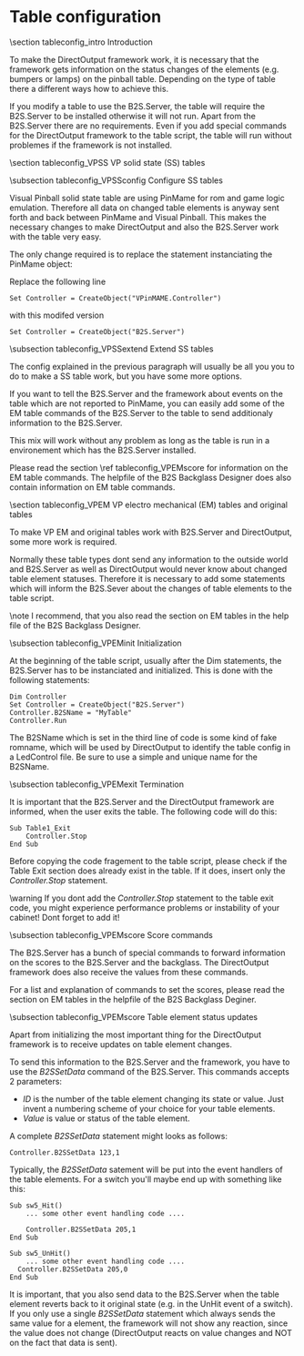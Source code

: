 ﻿Table configuration
===================

\section tableconfig_intro Introduction

To make the DirectOutput framework work, it is necessary that the framework gets information on the status changes of the elements (e.g. bumpers or lamps) on the pinball table. Depending on the type of table there a different ways how to achieve this.

If you modify a table to use the B2S.Server, the table will require the B2S.Server to be installed otherwise it will not run. Apart from the B2S.Server there are no requirements. Even if you add special commands for the DirectOutput framework to the table script, the table will run without problemes if the framework is not installed.

\section tableconfig_VPSS VP solid state (SS) tables

\subsection tableconfig_VPSSconfig Configure SS tables

Visual Pinball solid state table are using PinMame for rom and game logic emulation. Therefore all data on changed table elements is anyway sent forth and back between PinMame and Visual Pinball. This makes the necessary changes to make DirectOutput and also the B2S.Server work with the table very easy.

The only change required is to replace the statement instanciating the PinMame object:

Replace the following line

~~~~~~~~~~~~~~~{.vbs}
Set Controller = CreateObject("VPinMAME.Controller")     
~~~~~~~~~~~~~~~

with this modifed version

~~~~~~~~~~~~~~~{.vbs}
Set Controller = CreateObject("B2S.Server") 
~~~~~~~~~~~~~~~

\subsection tableconfig_VPSSextend Extend SS tables

The config explained in the previous paragraph will usually be all you you to do to make a SS table work, but you have some more options.

If you want to tell the B2S.Server and the framework about events on the table which are not reported to PinMame, you can easily add some of the EM table commands of the B2S.Server to the table to send additionaly information to the B2S.Server.

This mix will work without any problem as long as the table is run in a environement which has the B2S.Server installed.

Please read the section \ref tableconfig_VPEMscore for information on the EM table commands. The helpfile of the B2S Backglass Designer does also contain information on EM table commands.


\section tableconfig_VPEM VP electro mechanical (EM) tables and original tables

To make VP EM and original tables work with B2S.Server and DirectOutput, some more work is required. 

Normally these table types dont send any information to the outside world and B2S.Server as well as DirectOutput would never know about changed table element statuses. Therefore it is necessary to add some statements which will inform the B2S.Sever about the changes of table elements to the table script.

\note I recommend, that you also read the section on EM tables in the help file of the B2S Backglass Designer.

\subsection tableconfig_VPEMinit Initialization

At the beginning of the table script, usually after the Dim statements, the B2S.Server has to be instanciated and initialized. This is done with the following statements:

~~~~~~~~~~~~~~~{.vbs}
Dim Controller
Set Controller = CreateObject("B2S.Server")
Controller.B2SName = "MyTable"
Controller.Run
~~~~~~~~~~~~~~~

The B2SName which is set in the third line of code is some kind of fake romname, which will be used by DirectOutput to identify the table config in a LedControl file. Be sure to use a simple and unique name for the B2SName.

\subsection tableconfig_VPEMexit Termination

It is important that the B2S.Server and the DirectOutput framework are informed, when the user exits the table. The following code will do this:

~~~~~~~~~~~~~~~{.vbs}
Sub Table1_Exit
    Controller.Stop
End Sub
~~~~~~~~~~~~~~~

Before copying the code fragement to the table script, please check if the Table Exit section does already exist in the table. If it does, insert only the _Controller.Stop_ statement.

\warning If you dont add the _Controller.Stop_ statement to the table exit code, you might experience performance problems or instability of your cabinet! Dont forget to add it!
 
\subsection tableconfig_VPEMscore Score commands

The B2S.Server has a bunch of special commands to forward information on the scores to the B2S.Server and the backglass. The DirectOutput framework does also receive the values from these commands.

For a list and explanation of commands to set the scores, please read the section on EM tables in the helpfile of the B2S Backglass Deginer.

\subsection tableconfig_VPEMscore Table element status updates

Apart from initializing the most important thing for the DirectOutput framework is to receive updates on table element changes.

To send this information to the B2S.Server and the framework, you have to use the _B2SSetData_ command of the B2S.Server. This commands accepts 2 parameters:

* _ID_ is the number of the table element changing its state or value. Just invent a numbering scheme of your choice for your table elements.
* _Value_ is value or status of the table element.

A complete _B2SSetData_ statement might looks as follows:
~~~~~~~~~~~~~~~{.vbs}
Controller.B2SSetData 123,1
~~~~~~~~~~~~~~~

Typically, the _B2SSetData_ satement will be put into the event handlers of the table elements. For a switch you'll maybe end up with something like this:

~~~~~~~~~~~~~~~{.vbs}
Sub sw5_Hit()
    ... some other event handling code ....
    
	Controller.B2SSetData 205,1
End Sub

Sub sw5_UnHit()
    ... some other event handling code ....
  Controller.B2SSetData 205,0
End Sub
~~~~~~~~~~~~~~~

It is important, that you also send data to the B2S.Server when the table element reverts back to it original state (e.g. in the UnHit event of a switch). If you only use a single _B2SSetData_ statement which always sends the same value for a element, the framework will not show any reaction, since the value does not change (DirectOutput reacts on value changes and NOT on the fact that data is sent).



